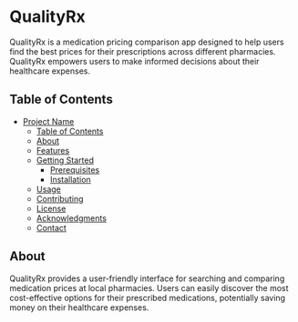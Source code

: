 # QualityRx

QualityRx is a medication pricing comparison app designed to help users find the best prices for their prescriptions across different pharmacies. QualityRx empowers users to make informed decisions about their healthcare expenses.

## Table of Contents

- [Project Name](#QualityRx)
  - [Table of Contents](#table-of-contents)
  - [About](#about)
  - [Features](#features)
  - [Getting Started](#getting-started)
    - [Prerequisites](#prerequisites)
    - [Installation](#installation)
  - [Usage](#usage)
  - [Contributing](#contributing)
  - [License](#license)
  - [Acknowledgments](#acknowledgments)
  - [Contact](#contact)

## About

QualityRx provides a user-friendly interface for searching and comparing medication prices at local pharmacies. Users can easily discover the most cost-effective options for their prescribed medications, potentially saving money on their healthcare expenses.

<!-- ## Features

List the key features or functionalities of your project.

## Getting Started

Instructions for setting up your project locally. Break this into sections like Prerequisites and Installation.

### Prerequisites

List any software, libraries, or tools that need to be installed before your project can be used.

### Installation

Step-by-step guide on how to install and set up your project.

```bash
# Example command for installing dependencies
npm install -->
